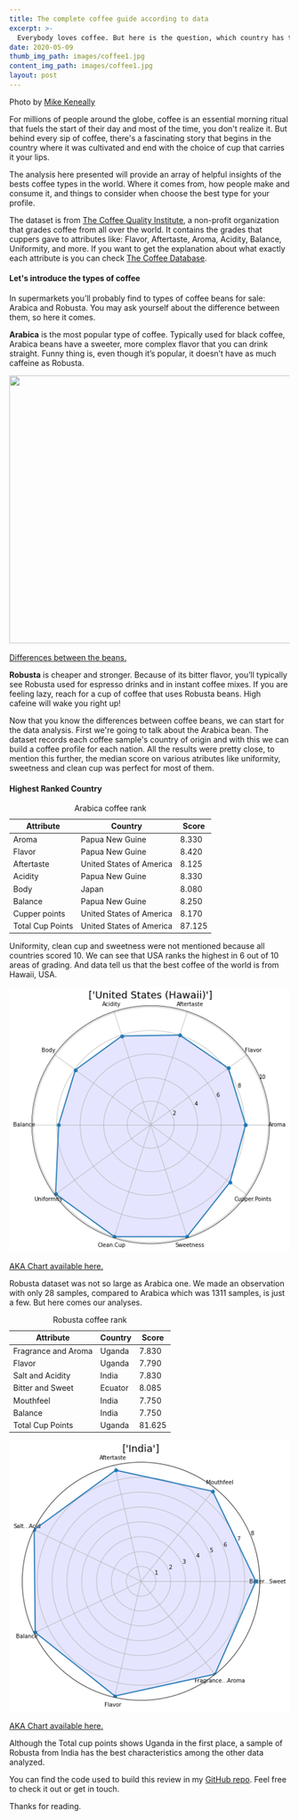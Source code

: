 ```yaml
---
title: The complete coffee guide according to data
excerpt: >-
  Everybody loves coffee. But here is the question, which country has the best coffee beans in the world?
date: 2020-05-09
thumb_img_path: images/coffee1.jpg
content_img_path: images/coffee1.jpg
layout: post
---
```


Photo by [Mike Keneally](https://images.unsplash.com/photo-1497515114629-f71d768fd07c?ixlib=rb-1.2.1&auto=format&fit=crop&w=1362&q=80)

For millions of people around the globe, coffee is an essential morning ritual that fuels the start of their day and most of the time, you don't realize it. But behind every sip of coffee, there's a fascinating story that begins in the country where it was cultivated and end with the choice of cup that carries it your lips.

The analysis here presented will provide an array of helpful insights of the bests coffee types in the world. Where it comes from, how people make and consume it, and things to consider when choose the best type for your profile.

The dataset is from [The Coffee Quality Institute](https://www.coffeeinstitute.org/), a non-profit organization that grades coffee from all over the world. It contains the grades that cuppers gave to attributes like: Flavor, Aftertaste, Aroma, Acidity, Balance, Uniformity, and more. If you want to get the explanation about what exactly each attribute is you can check [The Coffee Database](https://database.coffeeinstitute.org/).

#### Let's introduce the types of coffee

In supermarkets you’ll probably find to types of coffee beans for sale: Arabica and Robusta. You may ask yourself about the difference between them, so here it comes.

**Arabica** is the most popular type of coffee. Typically used for black coffee, Arabica beans have a sweeter, more complex flavor that you can drink straight. Funny thing is, even though it’s popular, it doesn’t have as much caffeine as Robusta.

<img src="https://www.nicepng.com/png/full/254-2541870_types-of-coffee-beans-arabica-coffee-bean.png" width=720 height=480>

[Differences between the beans.](https://www.nicepng.com/png/full/254-2541870_types-of-coffee-beans-arabica-coffee-bean.png)

**Robusta** is cheaper and stronger. Because of its bitter flavor, you’ll typically see Robusta used for espresso drinks and in instant coffee mixes. If you are feeling lazy, reach for a cup of coffee that uses Robusta beans. High cafeine will wake you right up!

Now that you know the differences between coffee beans, we can start for the data analysis. First we're going to talk about the Arabica bean. The dataset records each coffee sample's country of origin and with this we can build a coffee profile for each nation. All the results were pretty close, to mention this further, the median score on various atributes like uniformity, sweetness and clean cup was perfect for most of them.

#### Highest Ranked Country

<div class="responsive-table">
  <table>
    <caption>Arabica coffee rank</caption>
    <thead>
      <tr>
        <th>Attribute</th>
        <th>Country</th>
        <th>Score</th>   
      </tr>
    </thead>
    <tbody>
      <tr>
        <td>Aroma</td>
        <td>Papua New Guine</td>
        <td>8.330</td>
      </tr>
      <tr>
        <td>Flavor</td>
        <td>Papua New Guine</td>
        <td>8.420</td>
      </tr>
      <tr>
        <td>Aftertaste</td>
        <td>United States of America</td>
        <td>8.125</td>
      </tr>
      <tr>
        <td>Acidity</td>
        <td>Papua New Guine</td>
        <td>8.330</td>
      </tr>
      <tr>
        <td>Body</td>
        <td>Japan</td>
        <td>8.080</td>
      </tr>
      <tr>
        <td>Balance</td>
        <td>Papua New Guine</td>
        <td>8.250</td>
      </tr>
      <tr>
        <td>Cupper points</td>
        <td>United States of America</td>
        <td>8.170</td>
      </tr>
      <tr>
        <td>Total Cup Points</td>
        <td>United States of America</td>
        <td>87.125</td>
      </tr>
    </tbody>
  </table>
</div>

Uniformity, clean cup and sweetness were not mentioned because all countries scored 10.
We can see that USA ranks the highest in 6 out of 10 areas of grading. And data tell us that the best coffee of the world is from Hawaii, USA.

<img src="https://raw.githubusercontent.com/caevalareti/caevalareti.github.io/master/static/images/coffee-hawaii.png">

[AKA Chart available here.](https://raw.githubusercontent.com/caevalareti/caevalareti.github.io/master/static/images/coffee-hawaii.png)

Robusta dataset was not so large as Arabica one. We made an observation with only 28 samples, compared to Arabica which was 1311 samples, is just a few. But here comes our analyses.

<div class="responsive-table">
  <table>
    <caption>Robusta coffee rank</caption>
    <thead>
      <tr>
        <th>Attribute</th>
        <th>Country</th>
        <th>Score</th>   
      </tr>
    </thead>
    <tbody>
      <tr>
        <td>Fragrance and Aroma</td>
        <td>Uganda</td>
        <td>7.830</td>
      </tr>
      <tr>
        <td>Flavor</td>
        <td>Uganda</td>
        <td>7.790</td>
      </tr>
      <tr>
        <td>Salt and Acidity</td>
        <td>India</td>
        <td>7.830</td>
      </tr>
      <tr>
        <td>Bitter and Sweet</td>
        <td>Ecuator</td>
        <td>8.085</td>
      </tr>
      <tr>
        <td>Mouthfeel</td>
        <td>India</td>
        <td>7.750</td>
      </tr>
      <tr>
        <td>Balance</td>
        <td>India</td>
        <td>7.750</td>
      </tr>
      <tr>        
        <td>Total Cup Points</td>
        <td>Uganda</td>
        <td>81.625</td>
      </tr>
    </tbody>
  </table>
</div>

<img src="https://raw.githubusercontent.com/caevalareti/caevalareti.github.io/master/static/images/robusta-india.png">

[AKA Chart available here.](https://raw.githubusercontent.com/caevalareti/caevalareti.github.io/master/static/images/robusta-india.png)

Although the Total cup points shows Uganda in the first place, a sample of Robusta from India has the best characteristics among the other data analyzed.

You can find the code used to build this review in my [GitHub repo](https://bit.ly/2WiHhEh). Feel free to check it out or get in touch.

Thanks for reading.
